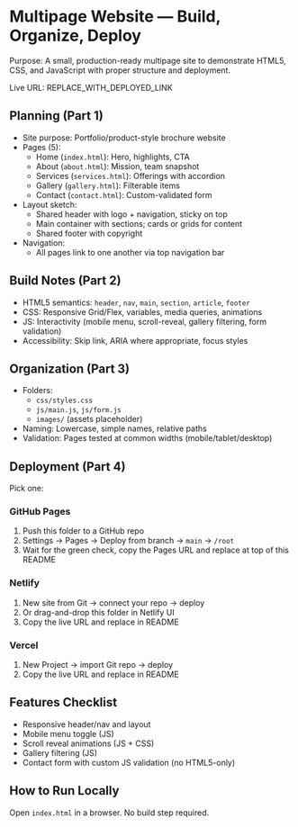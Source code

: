 # Multipage Website — Build, Organize, Deploy

Purpose: A small, production-ready multipage site to demonstrate HTML5, CSS, and JavaScript with proper structure and deployment.

Live URL: REPLACE_WITH_DEPLOYED_LINK

## Planning (Part 1)
- Site purpose: Portfolio/product-style brochure website
- Pages (5):
  - Home (`index.html`): Hero, highlights, CTA
  - About (`about.html`): Mission, team snapshot
  - Services (`services.html`): Offerings with accordion
  - Gallery (`gallery.html`): Filterable items
  - Contact (`contact.html`): Custom-validated form
- Layout sketch:
  - Shared header with logo + navigation, sticky on top
  - Main container with sections; cards or grids for content
  - Shared footer with copyright
- Navigation:
  - All pages link to one another via top navigation bar

## Build Notes (Part 2)
- HTML5 semantics: `header`, `nav`, `main`, `section`, `article`, `footer`
- CSS: Responsive Grid/Flex, variables, media queries, animations
- JS: Interactivity (mobile menu, scroll-reveal, gallery filtering, form validation)
- Accessibility: Skip link, ARIA where appropriate, focus styles

## Organization (Part 3)
- Folders:
  - `css/styles.css`
  - `js/main.js`, `js/form.js`
  - `images/` (assets placeholder)
- Naming: Lowercase, simple names, relative paths
- Validation: Pages tested at common widths (mobile/tablet/desktop)

## Deployment (Part 4)
Pick one:

### GitHub Pages
1. Push this folder to a GitHub repo
2. Settings → Pages → Deploy from branch → `main` → `/root`
3. Wait for the green check, copy the Pages URL and replace at top of this README

### Netlify
1. New site from Git → connect your repo → deploy
2. Or drag-and-drop this folder in Netlify UI
3. Copy the live URL and replace in README

### Vercel
1. New Project → import Git repo → deploy
2. Copy the live URL and replace in README

## Features Checklist
- Responsive header/nav and layout
- Mobile menu toggle (JS)
- Scroll reveal animations (JS + CSS)
- Gallery filtering (JS)
- Contact form with custom JS validation (no HTML5-only)

## How to Run Locally
Open `index.html` in a browser. No build step required.


